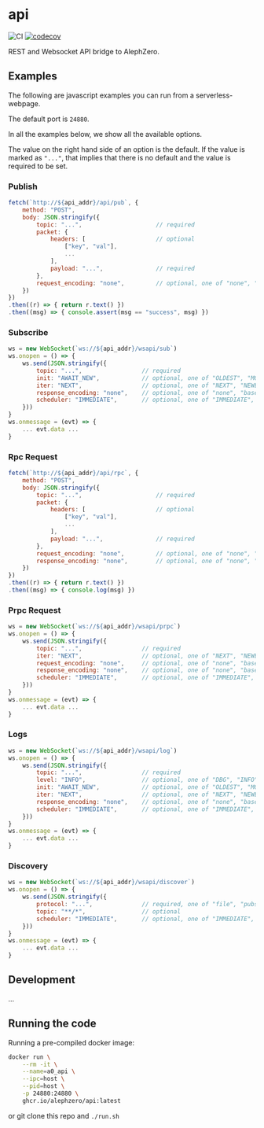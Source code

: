 # api
![CI](https://github.com/alephzero/api/workflows/CI/badge.svg?branch=master)
[![codecov](https://codecov.io/gh/alephzero/api/branch/master/graph/badge.svg)](https://codecov.io/gh/alephzero/api)


REST and Websocket API bridge to AlephZero.

## Examples

The following are javascript examples you can run from a serverless-webpage.

The default port is `24880`.

In all the examples below, we show all the available options.

The value on the right hand side of an option is the default.
If the value is marked as `"..."`, that implies that there is no default and the value is required to be set.

### Publish
```js
fetch(`http://${api_addr}/api/pub`, {
    method: "POST",
    body: JSON.stringify({
        topic: "...",                     // required
        packet: {
            headers: [                    // optional
                ["key", "val"],
                ...
            ],
            payload: "...",               // required
        },
        request_encoding: "none",         // optional, one of "none", "base64"
    })
})
.then((r) => { return r.text() })
.then((msg) => { console.assert(msg == "success", msg) })
```

### Subscribe
```js
ws = new WebSocket(`ws://${api_addr}/wsapi/sub`)
ws.onopen = () => {
    ws.send(JSON.stringify({
        topic: "...",                 // required
        init: "AWAIT_NEW",            // optional, one of "OLDEST", "MOST_RECENT", "AWAIT_NEW"
        iter: "NEXT",                 // optional, one of "NEXT", "NEWEST"
        response_encoding: "none",    // optional, one of "none", "base64"
        scheduler: "IMMEDIATE",       // optional, one of "IMMEDIATE", "ON_ACK", "ON_DRAIN"
    }))
}
ws.onmessage = (evt) => {
    ... evt.data ...
}
```

### Rpc Request
```js
fetch(`http://${api_addr}/api/rpc`, {
    method: "POST",
    body: JSON.stringify({
        topic: "...",                     // required
        packet: {
            headers: [                    // optional
                ["key", "val"],
                ...
            ],
            payload: "...",               // required
        },
        request_encoding: "none",         // optional, one of "none", "base64"
        response_encoding: "none",        // optional, one of "none", "base64"
    })
})
.then((r) => { return r.text() })
.then((msg) => { console.log(msg) })
```

### Prpc Request
```js
ws = new WebSocket(`ws://${api_addr}/wsapi/prpc`)
ws.onopen = () => {
    ws.send(JSON.stringify({
        topic: "...",                 // required
        iter: "NEXT",                 // optional, one of "NEXT", "NEWEST"
        request_encoding: "none",     // optional, one of "none", "base64"
        response_encoding: "none",    // optional, one of "none", "base64"
        scheduler: "IMMEDIATE",       // optional, one of "IMMEDIATE", "ON_ACK", "ON_DRAIN"
    }))
}
ws.onmessage = (evt) => {
    ... evt.data ...
}
```

### Logs
```js
ws = new WebSocket(`ws://${api_addr}/wsapi/log`)
ws.onopen = () => {
    ws.send(JSON.stringify({
        topic: "...",                 // required
        level: "INFO",                // optional, one of "DBG", "INFO", "WARN", "ERR", "CRIT"
        init: "AWAIT_NEW",            // optional, one of "OLDEST", "MOST_RECENT", "AWAIT_NEW"
        iter: "NEXT",                 // optional, one of "NEXT", "NEWEST"
        response_encoding: "none",    // optional, one of "none", "base64"
        scheduler: "IMMEDIATE",       // optional, one of "IMMEDIATE", "ON_ACK", "ON_DRAIN"
    }))
}
ws.onmessage = (evt) => {
    ... evt.data ...
}
```

### Discovery
```js
ws = new WebSocket(`ws://${api_addr}/wsapi/discover`)
ws.onopen = () => {
    ws.send(JSON.stringify({
        protocol: "...",              // required, one of "file", "pubsub", "rpc", "prpc", "log", "cfg"
        topic: "**/*",                // optional
        scheduler: "IMMEDIATE",       // optional, one of "IMMEDIATE", "ON_ACK", "ON_DRAIN"
    }))
}
ws.onmessage = (evt) => {
    ... evt.data ...
}
```

## Development

...

## Running the code

Running a pre-compiled docker image:
```sh
docker run \
    --rm -it \
    --name=a0_api \
    --ipc=host \
    --pid=host \
    -p 24880:24880 \
    ghcr.io/alephzero/api:latest
```

or git clone this repo and `./run.sh`
